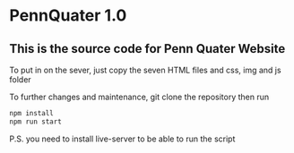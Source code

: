 # PennQuater 1.0

## This is the source code for Penn Quater Website 

To put in on the sever, just copy the seven HTML files and css, img and js folder

To further changes and maintenance, git clone the repository then run

```bash
npm install
npm run start
```
P.S. you need to install live-server to be able to run the script